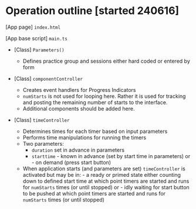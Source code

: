 # Operation outline [started 240616]

[App page] `index.html`

[App base script] `main.ts`

- [Class] `Parameters()`

  - Defines practice group and sessions either hard coded or entered by form

- [Class] `componentController`

  - Creates event handlers for Progress Indicators
  - `numStarts` is not used for looping here. Rather it is used for tracking and posting the remaining number of starts to the interface.
  - Additional components should be added here.

- [Class] `timeController`
  - Determines times for each timer based on input parameters
  - Performs time manipulations for running the timers
  - Two parameters:
    - `duration` set in advance in parameters
    - `starttime` - known in advance (set by start time in parameters)
      or - on demand (press start button)
  - When application starts (and parameters are set) `timeController` is activated but may be in: - a ready or primed state either counting down to defined start time at which point timers are started and runs for `numStarts` times (or until stopped)
    or - idly waiting for start button to be pushed at which point timers are started and runs for `numStarts` times (or until stopped)
